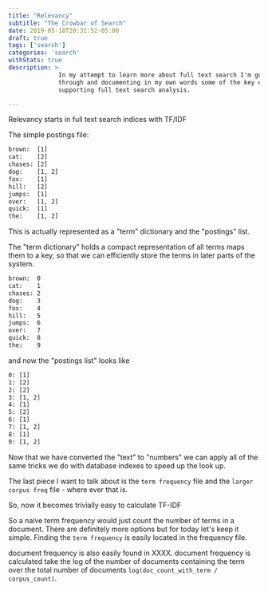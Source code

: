 ```yaml
---
title: "Relevancy"
subtitle: "The Crowbar of Search"
date: 2019-05-18T20:31:52-05:00
draft: true
tags: ['search']
categories: 'search'
withStats: true
description: >
              In my attempt to learn more about full text search I'm going
              through and documenting in my own words some of the key elements
              supporting full text search analysis.

---
```


Relevancy starts in full text search indices with TF/IDF

The simple postings file:

```txt
brown:  [1]
cat:    [2]
chases: [2]
dog:    [1, 2]
fox:    [1]
hill:   [2]
jumps:  [1]
over:   [1, 2]
quick:  [1]
the:    [1, 2]
```

This is actually represented as a "term" dictionary and the "postings" list.

The "term dictionary" holds a compact representation of all terms maps them to
a key, so that we can efficiently store the terms in later parts of the system.

```txt
brown:  0
cat:    1
chases: 2
dog:    3
fox:    4
hill:   5
jumps:  6
over:   7
quick:  8
the:    9
```

and now the "postings list" looks like

```txt
0: [1]
1: [2]
2: [2]
3: [1, 2]
4: [1]
5: [2]
6: [1]
7: [1, 2]
8: [1]
9: [1, 2]
```

Now that we have converted the "text" to "numbers" we can apply all of the same
tricks we do with database indexes to speed up the look up.

The last piece I want to talk about is the `term frequency` file
and the `larger corpus freq` file - where ever that is.

So, now it becomes trivially easy to calculate TF-IDF

So a naive term frequency would just count the number of terms in a document.
There are definitely more options but for today let's keep it simple. Finding
the `term frequency` is easily located in the frequency file.

document frequency is also easily found in XXXX. document frequency is
calculated take the log of the number of documents containing the term over the total number of documents `log(doc_count_with_term / corpus_count)`.
